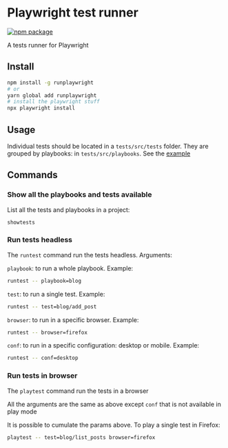 # Playwright test runner

[![npm package](https://img.shields.io/npm/v/runplaywright)](https://www.npmjs.com/package/runplaywright)

A tests runner for Playwright

## Install

```bash
npm install -g runplaywright
# or
yarn global add runplaywright
# install the playwright stuff
npx playwright install
```

## Usage

Individual tests should be located in a `tests/src/tests` folder. They are grouped by 
playbooks: in `tests/src/playbooks`. See the [example](tests)

## Commands

### Show all the playbooks and tests available

List all the tests and playbooks in a project:

```bash
showtests
```

### Run tests headless

The `runtest` command run the tests headless. Arguments:

`playbook`: to run a whole playbook. Example:

```bash
runtest -- playbook=blog
```

`test`: to run a single test. Example:

```bash
runtest -- test=blog/add_post
```

`browser`: to run in a specific browser. Example:

```bash
runtest -- browser=firefox
```

`conf`: to run in a specific configuration: desktop or mobile. Example:

```bash
runtest -- conf=desktop
```

### Run tests in browser

The `playtest` command run the tests in a browser

All the arguments are the same as above except `conf` that is not
available in play mode

It is possible to cumulate the params above. To play a single test in Firefox:

```bash
playtest -- test=blog/list_posts browser=firefox
```
